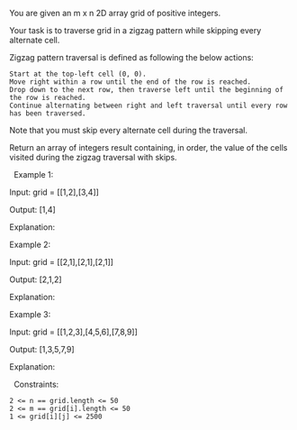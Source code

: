 You are given an m x n 2D array grid of positive integers.

Your task is to traverse grid in a zigzag pattern while skipping every alternate cell.

Zigzag pattern traversal is defined as following the below actions:


	Start at the top-left cell (0, 0).
	Move right within a row until the end of the row is reached.
	Drop down to the next row, then traverse left until the beginning of the row is reached.
	Continue alternating between right and left traversal until every row has been traversed.


Note that you must skip every alternate cell during the traversal.

Return an array of integers result containing, in order, the value of the cells visited during the zigzag traversal with skips.

 
Example 1:


Input: grid = [[1,2],[3,4]]

Output: [1,4]

Explanation:




Example 2:


Input: grid = [[2,1],[2,1],[2,1]]

Output: [2,1,2]

Explanation:




Example 3:


Input: grid = [[1,2,3],[4,5,6],[7,8,9]]

Output: [1,3,5,7,9]

Explanation:




 
Constraints:


	2 <= n == grid.length <= 50
	2 <= m == grid[i].length <= 50
	1 <= grid[i][j] <= 2500

